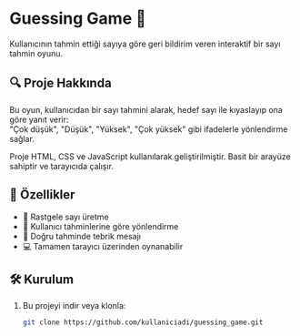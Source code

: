 # Guessing Game 🔢

Kullanıcının tahmin ettiği sayıya göre geri bildirim veren interaktif bir sayı tahmin oyunu.

## 🔍 Proje Hakkında

Bu oyun, kullanıcıdan bir sayı tahmini alarak, hedef sayı ile kıyaslayıp ona göre yanıt verir:  
"Çok düşük", "Düşük", "Yüksek", "Çok yüksek" gibi ifadelerle yönlendirme sağlar.

Proje HTML, CSS ve JavaScript kullanılarak geliştirilmiştir. Basit bir arayüze sahiptir ve tarayıcıda çalışır.

## 🚀 Özellikler

- 🔢 Rastgele sayı üretme
- 💬 Kullanıcı tahminlerine göre yönlendirme
- 🎯 Doğru tahminde tebrik mesajı
- 💻 Tamamen tarayıcı üzerinden oynanabilir

## 🛠 Kurulum

1. Bu projeyi indir veya klonla:
   ```bash
   git clone https://github.com/kullaniciadi/guessing_game.git
